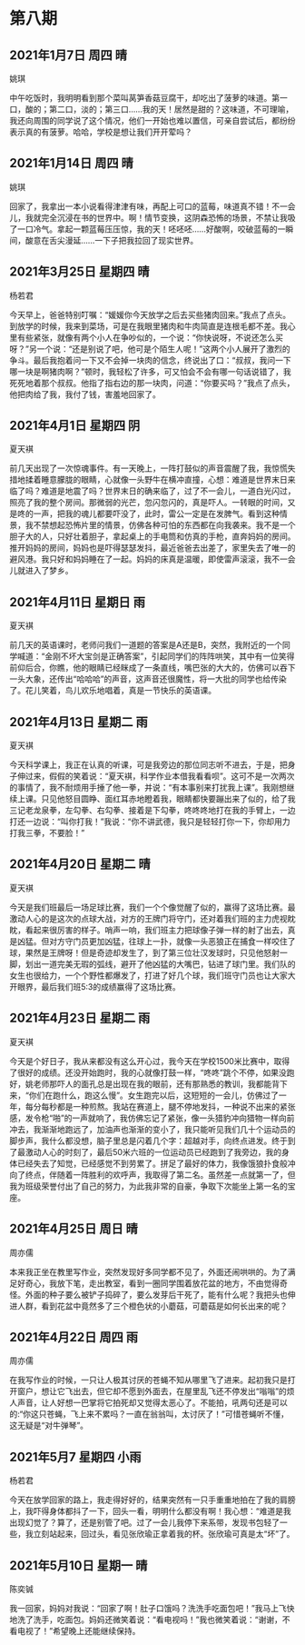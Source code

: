 # 第八期

## 2021年1月7日 周四 晴

姚琪

中午吃饭时，我明明看到那个菜叫莴笋香菇豆腐干，却吃出了菠萝的味道。第一口，酸的；第二口，淡的；第三口……我的天！居然是甜的？这味道，不可理喻，我还向周围的同学说了这个情况，他们一开始也难以置信，可亲自尝试后，都纷纷表示真的有菠萝。哈哈，学校是想让我们开开荤吗？

## 2021年1月14日 周四 晴

姚琪

回家了，我拿出一本小说看得津津有味，再配上可口的蓝莓，味道真不错！不一会儿，我就完全沉浸在书的世界中。啊！情节变换，这阴森恐怖的场景，不禁让我吸了一口冷气。拿起一颗蓝莓压压惊，我的天！呸呸呸……好酸啊，咬破蓝莓的一瞬间，酸意在舌尖漫延……一下子把我拉回了现实世界。

## 2021年3月25日 星期四 晴

杨若君

今天早上，爸爸特别叮嘱：“媛媛你今天放学之后去买些猪肉回来。”我点了点头。到放学的时候，我来到菜场，可是在我眼里猪肉和牛肉简直是连根毛都不差。我心里有些紧张，就像有两个小人在争吵似的，一个说：“你快说呀，不说还怎么买呀？”另一个说：“还是别说了吧，他可是个陌生人呢！”这两个小人展开了激烈的争斗。最后我抱着问一下又不会掉一块肉的信念，终说出了口：“叔叔，我问一下哪一块是啊猪肉啊？”顿时，我轻松了许多，可又怕会不会有哪一句话说错了，我死死地着那个叔叔。他指了指右边的那一块肉，问道：“你要买吗？”我点了点头，他把肉给了我，我付了钱，害羞地回家了。

## 2021年4月1日 星期四 阴

夏天褀

前几天出现了一次惊魂事件。有一天晚上，一阵打鼓似的声音震醒了我，我惊慌失措地揉着睡意朦胧的眼睛，心就像一头野牛在横冲直撞，心想：难道是世界末日来临了吗？难道是地震了吗？世界末日的确来临了，过了不一会儿，一道白光闪过，照亮了我的整个房间。那微弱的光芒，忽闪忽闪的，真是吓人。一转眼的时间，又是咚的一声，把我的魂儿都要吓没了，此时，雷公一定是在发脾气。看到这种情景，我不禁想起恐怖片里的情景，仿佛各种可怕的东西都在向我袭来。我不是一个胆子大的人，只好壮着胆子，拿起桌上的手电筒和仿真的手枪，直奔妈妈的房间。推开妈妈的房间，妈妈也是吓得瑟瑟发抖，最近爸爸去出差了，家里失去了唯一的避风港。我只好和妈妈睡在了一起。妈妈的床真是温暖，即使雷声滚滚，我不一会儿就进入了梦乡。

## 2021年4月11日 星期日 雨

夏天褀

前几天的英语课时，老师问我们一道题的答案是A还是B，突然，我附近的一个同学喊道：“金刚不坏大宝剑是正确答案”，引起同学们的阵阵哄笑，其中有一位笑得前仰后合，你瞧，他的眼睛已经眯成了一条直线，嘴巴张的大大的，仿佛可以吞下一头大象，还传出“哈哈哈”的声音，这声音还很魔性，将一大批的同学也给传染了。花儿笑着，鸟儿欢乐地唱着，真是一节快乐的英语课。

## 2021年4月13日 星期二 雨

夏天褀

今天科学课上，我正在认真的听课，可是我旁边的那位同志听不进去，于是，把身子伸过来，假假的笑着说：“夏天褀，科学作业本借我看看呗”。这可不是一次两次的事情了，我不耐烦用手捶了他一拳，并说：“有本事别来打扰我上课”。我刚想继续上课。只见他怒目圆睁、面红耳赤地瞪着我，眼睛都快要蹦出来了似的，给了我三记老龙泉拳，左勾拳、右勾拳、接着是下勾拳，咚咚咚地打在我的手臂上，一边打还一边说：“叫你打我！”我说：“你不讲武德，我只是轻轻打你一下，你却用力打我三拳，不要脸！”

## 2021年4月20日 星期二 晴

夏天褀

今天是我们班最后一场足球比赛，我们一个个像觉醒了似的，赢得了这场比赛。最激动人心的是这次的点球大战，对方的王牌门将守门，还对着我们班的主力虎视眈眈，看起来很厉害的样子。哨声一响，我们班主力把球像子弹一样的射了出去，真是凶猛。但对方守门员更加凶猛，往球上一扑，就像一头恶狼正在捕食一样咬住了球，果然是王牌呀！但是奇迹却发生了，到了第三位壮汉发球时，只见他怒射一脚，划出一道完美无瑕的弧线，避开了他凶猛的大嘴巴，钻进了球门里。我们队的女生也很给力，一个个野性都爆发了，打进了好几个球，我们班守门员也让大家大开眼界，最后我们班5:3的成绩赢得了这场比赛。

## 2021年4月23日 星期二 雨

夏天褀

今天是个好日子，我从来都没有这么开心过，我今天在学校1500米比赛中，取得了很好的成绩。还没开始跑时，我的心就像打鼓一样，“咚咚”跳个不停，如果没跑好，姚老师那吓人的面孔总是出现在我的眼前，还有那熟悉的教训，我都能背下来，“你们在跑什么，跑这么慢”。女生跑完以后，这短短的一会儿，仿佛过了一年，每分每秒都是一种煎熬。我站在赛道上，腿不停地发抖，一种说不出来的紧张感，发令枪“啪”的一声就响了，我仿佛忘记了紧张，像一头猎豹冲向猎物一样向前冲去，我渐渐地跑远了，加油声也渐渐的变小了，我只能听见我们几十个运动员的脚步声，我什么都没想，脑子里总是闪着几个字：超越对手，向终点进发。终于到了最激动人心的时刻了，最后50米六班的一位运动员已经跑到了我旁边，我的身体已经失去了知觉，已经感觉不到劳累了。拼足了最好的体力，我像饿狼扑食般冲向了终点，伴随着一阵胜利的欢呼声，我取得了第二名。虽然差一点就第一了，但我为班级荣誉付出了自己的努力，为此我非常的自豪，争取下次能坐上第一名的宝座。

## 2021年4月25日 周日 晴

周亦儒

本来我正坐在教里写作业，突然发现好多同学都不见了，外面还闹哄哄的。为了满足好奇心，我放下笔，走出教室，看到一圈同学围着放花盆的地方，不由觉得奇怪。外面的种子要么被铲子捣碎了，要么发芽后干死了，能有什么呢？我把头也伸进人群，看到花盆中竟然多了三个橙色状的小蘑菇，可蘑菇是如何长出来的呢？ 

## 2021年4月22日 周四 雨 

周亦儒

在我写作业的时候，一只让人极其讨厌的苍蝇不知从哪里飞了进来。起初我只是打开窗户，想让它飞出去，但它却不愿到外面去，在屋里乱飞还不停发出“嗡嗡”的烦人声音，让人好想一巴掌将它拍死却又觉得太恶心了。不能拍，吼两句还是可以的:“你这只苍蝇，飞上来不累吗？一直在翁翁叫，太讨厌了！”可惜苍蝇听不懂，这无疑是“对牛弹琴”。

## 2021年5月7 星期四 小雨

杨若君

今天在放学回家的路上，我走得好好的，结果突然有一只手重重地拍在了我的肩膀上，我吓得身体都抖了一下，回头一看，明明什么都没有啊！我心想：“难道是我出现幻觉了？算了，还是别管了吧。过了一会儿我停下来系带，发现书包轻了一些，我立刻站起来，回过头，看见张欣瑜正拿着我的杯。张欣瑜可真是太“坏”了。

## 2021年5月10日 星期一 晴

陈奕铖

我一回家，妈妈对我说：“回家了啊！肚子口饿吗？洗洗手吃面包吧！”我马上飞快地洗了洗手，吃面包。妈妈还微笑着说：“看电视吗！”我也微笑着说：“谢谢，不看电视了！”希望晚上还能继续保持。